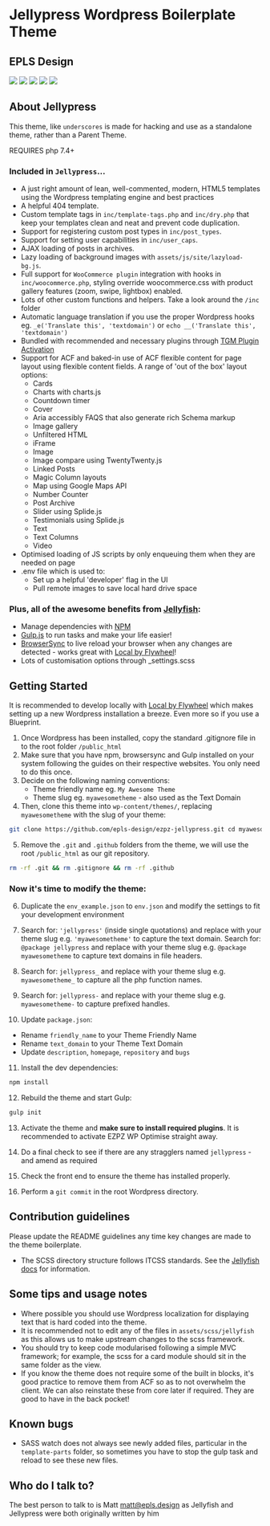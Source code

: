 # Jellypress Wordpress Boilerplate Theme

## EPLS Design

<p>
<img src="https://img.shields.io/github/stars/epls-design/ezpz-jellypress.svg?style=flat-square&logo=github"/>
<img src="https://img.shields.io/github/issues/epls-design/ezpz-jellypress.svg?style=flat-square&logo=github"/>
<img src="https://img.shields.io/maintenance/yes/2020.svg?style=flat-square&logo=github"/>
<img src="https://img.shields.io/github/commit-activity/y/epls-design/ezpz-jellypress.svg?style=flat-square&logo=github"/>
<img src="https://img.shields.io/github/last-commit/epls-design/ezpz-jellypress.svg?style=flat-square&logo=github"/>
</p>

## About Jellypress


This theme, like `underscores` is made for hacking and use as a standalone theme, rather than a Parent Theme.

REQUIRES php 7.4+

### Included in `Jellypress`...

- A just right amount of lean, well-commented, modern, HTML5 templates using the Wordpress templating engine and best practices
- A helpful 404 template.
- Custom template tags in `inc/template-tags.php` and `inc/dry.php` that keep your templates clean and neat and prevent code duplication.
- Support for registering custom post types in `inc/post_types`.
- Support for setting user capabilities in `inc/user_caps`.
- AJAX loading of posts in archives.
- Lazy loading of background images with `assets/js/site/lazyload-bg.js`.
- Full support for `WooCommerce plugin` integration with hooks in `inc/woocommerce.php`, styling override woocommerce.css with product gallery features (zoom, swipe, lightbox) enabled.
- Lots of other custom functions and helpers. Take a look around the `/inc` folder
- Automatic language translation if you use the proper Wordpress hooks eg. `_e('Translate this', 'textdomain')` or `echo __('Translate this', 'textdomain')`
- Bundled with recommended and necessary plugins through [TGM Plugin Activation](http://tgmpluginactivation.com/)
- Support for ACF and baked-in use of ACF flexible content for page layout using flexible content fields. A range of 'out of the box' layout options:
  - Cards
  - Charts with charts.js
  - Countdown timer
  - Cover
  - Aria accessibly FAQS that also generate rich Schema markup
  - Image gallery
  - Unfiltered HTML
  - iFrame
  - Image
  - Image compare using TwentyTwenty.js
  - Linked Posts
  - Magic Column layouts
  - Map using Google Maps API
  - Number Counter
  - Post Archive
  - Slider using Splide.js
  - Testimonials using Splide.js
  - Text
  - Text Columns
  - Video
- Optimised loading of JS scripts by only enqueuing them when they are needed on page
- .env file which is used to:
  - Set up a helpful 'developer' flag in the UI
  - Pull remote images to save local hard drive space

### Plus, all of the awesome benefits from [Jellyfish](https://unofficialmatt.github.io/jellyfish/):

- Manage dependencies with [NPM](https://www.npmjs.com/)
- [Gulp.js](https://gulpjs.com/) to run tasks and make your life easier!
- [BrowserSync](https://www.browsersync.io/) to live reload your browser when any changes are detected - works great with [Local by Flywheel](https://localbyflywheel.com/)!
- Lots of customisation options through \_settings.scss

## Getting Started

It is recommended to develop locally with [Local by Flywheel](https://localbyflywheel.com/) which makes setting up a new Wordpress installation a breeze. Even more so if you use a Blueprint.

1. Once Wordpress has been installed, copy the standard .gitignore file in to the root folder `/public_html`
2. Make sure that you have npm, browsersync and Gulp installed on your system following the guides on their respective websites. You only need to do this once.
3. Decide on the following naming conventions:
   - Theme friendly name eg. `My Awesome Theme`
   - Theme slug eg. `myawesometheme` - also used as the Text Domain
4. Then, clone this theme into `wp-content/themes/`, replacing `myawesometheme` with the slug of your theme:

```bash
git clone https://github.com/epls-design/ezpz-jellypress.git cd myawesometheme
```

5. Remove the `.git` and `.github` folders from the theme, we will use the root `/public_html` as our git repository.

```bash
rm -rf .git && rm .gitignore && rm -rf .github
```

### Now it's time to modify the theme:

6. Duplicate the `env_example.json` to `env.json` and modify the settings to fit your development environment

7. Search for: `'jellypress'` (inside single quotations) and replace with your theme slug e.g. `'myawesometheme'` to capture the text domain. Search for: `@package jellypress` and replace with your theme slug e.g. `@package myawesometheme` to capture text domains in file headers.

8. Search for: `jellypress_` and replace with your theme slug e.g. `myawesometheme_` to capture all the php function names.

9. Search for: `jellypress-` and replace with your theme slug e.g. `myawesometheme-` to capture prefixed handles.

10. Update `package.json`:

- Rename `friendly_name` to your Theme Friendly Name
- Rename `text_domain` to your Theme Text Domain
- Update `description`, `homepage`, `repository` and `bugs`

11. Install the dev dependencies:

```bash
npm install
```

12. Rebuild the theme and start Gulp:

```bash
gulp init
```

13. Activate the theme and **make sure to install required plugins**. It is recommended to activate EZPZ WP Optimise straight away.

14. Do a final check to see if there are any stragglers named `jellypress` - and amend as required

15. Check the front end to ensure the theme has installed properly.

16. Perform a `git commit` in the root Wordpress directory.

## Contribution guidelines

Please update the README guidelines any time key changes are made to the theme boilerplate.

- The SCSS directory structure follows ITCSS standards. See the [Jellyfish docs](https://github.com/unofficialmatt/jellyfish) for information.

## Some tips and usage notes

- Where possible you should use Wordpress localization for displaying text that is hard coded into the theme.
- It is recommended not to edit any of the files in `assets/scss/jellyfish` as this allows us to make upstream changes to the scss framework.
- You should try to keep code modularised following a simple MVC framework; for example, the scss for a card module should sit in the same folder as the view.
- If you know the theme does not require some of the built in blocks, it's good practice to remove them from ACF so as to not overwhelm the client. We can also reinstate these from core later if required. They are good to have in the back pocket!

## Known bugs

- SASS watch does not always see newly added files, particular in the `template-parts` folder, so sometimes you have to stop the gulp task and reload to see these new files.

## Who do I talk to?

The best person to talk to is Matt [matt@epls.design](matt@epls.design) as Jellyfish and Jellypress were both originally written by him
